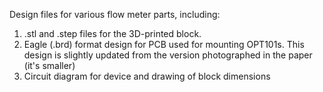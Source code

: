 Design files for various flow meter parts, including:
1) .stl and .step files for the 3D-printed block.
2) Eagle (.brd) format design for PCB used for mounting OPT101s. This design is slightly updated from the version photographed in the paper (it's smaller)
3) Circuit diagram for device and drawing of block dimensions
